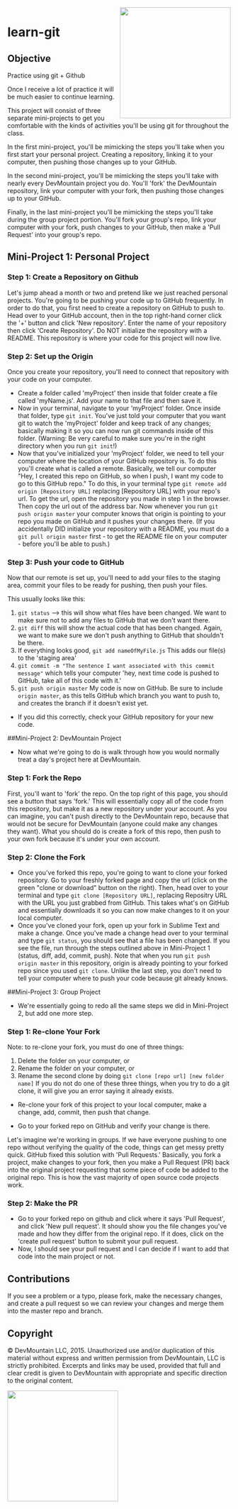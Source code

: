 <img src="https://devmounta.in/img/logowhiteblue.png" width="250" align="right">

learn-git
=========

## Objective
Practice using git + Github

Once I receive a lot of practice it will be much easier to continue learning.

This project will consist of three separate mini-projects to get you comfortable with the kinds of activities you'll be using git for throughout the class.

In the first mini-project, you'll be mimicking the steps you'll take when you first start your personal project. Creating a repository, linking it to your computer, then pushing those changes up to your GitHub.

In the second mini-project, you'll be mimicking the steps you'll take with nearly every DevMountain project you do. You'll 'fork' the DevMountain repository, link your computer with your fork, then pushing those changes up to your GitHub.

Finally, in the last mini-project you'll be mimicking the steps you'll take during the group project portion. You'll fork your group's repo, link your computer with your fork, push changes to your GitHub, then make a 'Pull Request' into your group's repo.

## Mini-Project 1: Personal Project

### Step 1: Create a Repository on Github
Let's jump ahead a month or two and pretend like we just reached personal projects. You're going to be pushing your code up to GitHub frequently. In order to do that, you first need to create a repository on GitHub to push to. Head over to your GitHub account, then in the top right-hand corner click the '+' button and click 'New repository'. Enter the name of your repository then click 'Create Repository'. Do NOT initialize the repository with a README. This repository is where your code for this project will now live.

### Step 2: Set up the Origin
Once you create your repository, you'll need to connect that repository with your code on your computer.
* Create a folder called 'myProject' then inside that folder create a file called 'myName.js'. Add your name to that file and then save it.
* Now in your terminal, navigate to your 'myProject' folder. Once inside that folder, type `git init`. You've just told your computer that you want git to watch the 'myProject' folder and keep track of any changes; basically making it so you can now run git commands inside of this folder.  (Warning:  Be very careful to make sure you're in the right directory when you run `git init`!)
* Now that you've initialized your 'myProject' folder, we need to tell your computer where the location of your GitHub repository is. To do this you'll create what is called a remote. Basically, we tell our computer "Hey, I created this repo on GitHub, so when I push, I want my code to go to this GitHub repo." To do this, in your terminal type `git remote add origin [Repository URL]` replacing [Repository URL] with your repo's url.  To get the url, open the repository you made in step 1 in the browser.  Then copy the url out of the address bar. Now whenever you run `git push origin master` your computer knows that origin is pointing to your repo you made on GitHub and it pushes your changes there. (If you accidentally DID initialize your repository with a README, you must do a `git pull origin master` first - to get the README file on your computer - before you'll be able to push.)

### Step 3: Push your code to GitHub
Now that our remote is set up, you'll need to add your files to the staging area, commit your files to be ready for pushing, then push your files.

This usually looks like this:

1. `git status` --> this will show what files have been changed. We want to make sure not to add any files to GitHub that we don't want there.
2. `git diff` this will show the actual code that has been changed. Again, we want to make sure we don't push anything to GitHub that shouldn't be there.
3. If everything looks good, `git add nameOfMyFile.js` This adds our file(s) to the 'staging area'
4. `git commit -m "The sentence I want associated with this commit message"` which tells your computer 'hey, next time code is pushed to GitHub, take all of this code with it.'
5. `git push origin master` My code is now on GitHub. Be sure to include `origin master`, as this tells GitHub which branch you want to push to, and creates the branch if it doesn't exist yet.

* If you did this correctly, check your GitHub repository for your new code.

##Mini-Project 2: DevMountain Project
* Now what we're going to do is walk through how you would normally treat a day's project here at DevMountain.

### Step 1: Fork the Repo
First, you'll want to 'fork' the repo. On the top right of this page, you should see a button that says 'fork.' This will essentially copy all of the code from this repository, but make it as a new repository under your account. As you can imagine, you can't push directly to the DevMountain repo, because that would not be secure for DevMountain (anyone could make any changes they want). What you should do is create a fork of this repo, then push to your own fork because it's under your own account.

### Step 2: Clone the Fork
* Once you've forked this repo, you're going to want to clone your forked repository. Go to your freshly forked page and copy the url (click on the green "clone or download" button on the right). Then, head over to your terminal and type `git clone [Repository URL]`, replacing Repositry URL with the URL you just grabbed from GitHub. This takes what's on GitHub and essentially downloads it so you can now make changes to it on your local computer.
* Once you've cloned your fork, open up your fork in Sublime Text and make a change. Once you've made a change head over to your terminal and type `git status`, you should see that a file has been changed. If you see the file, run through the steps outlined above in Mini-Project 1 (status, diff, add, commit, push). Note that when you run `git push origin master` in this repository, origin is already pointing to your forked repo since you used `git clone`. Unlike the last step, you don't need to tell your computer where to push your code because git already knows.

##Mini-Project 3: Group Project
* We're essentially going to redo all the same steps we did in Mini-Project 2, but add one more step.

### Step 1: Re-clone Your Fork

Note: to re-clone your fork, you must do one of three things:
1. Delete the folder on your computer, or
2. Rename the folder on your computer, or
3. Rename the second clone by doing ```git clone [repo url] [new folder name]```
If you do not do one of these three things, when you try to do a git clone, it will give you an error saying it already exists.

* Re-clone your fork of this project to your local computer, make a change, add, commit, then push that change.

* Go to your forked repo on GitHub and verify your change is there.

Let's imagine we're working in groups. If we have everyone pushing to one repo without verifying the quality of the code, things can get messy pretty quick. GitHub fixed this solution with 'Pull Requests.' Basically, you fork a project, make changes to your fork, then you make a Pull Request (PR) back into the original project requesting that some piece of code be added to the original repo. This is how the vast majority of open source code projects work.

### Step 2: Make the PR
* Go to your forked repo on github and click where it says 'Pull Request', and click 'New pull request'. It should show you the file changes you've made and how they differ from the original repo. If it does, click on the 'create pull request' button to submit your pull request.
* Now, I should see your pull request and I can decide if I want to add that code into the main project or not.

## Contributions
If you see a problem or a typo, please fork, make the necessary changes, and create a pull request so we can review your changes and merge them into the master repo and branch.

## Copyright

© DevMountain LLC, 2015. Unauthorized use and/or duplication of this material without express and written permission from DevMountain, LLC is strictly prohibited. Excerpts and links may be used, provided that full and clear credit is given to DevMountain with appropriate and specific direction to the original content.

<img src="https://devmounta.in/img/logowhiteblue.png" width="250">
